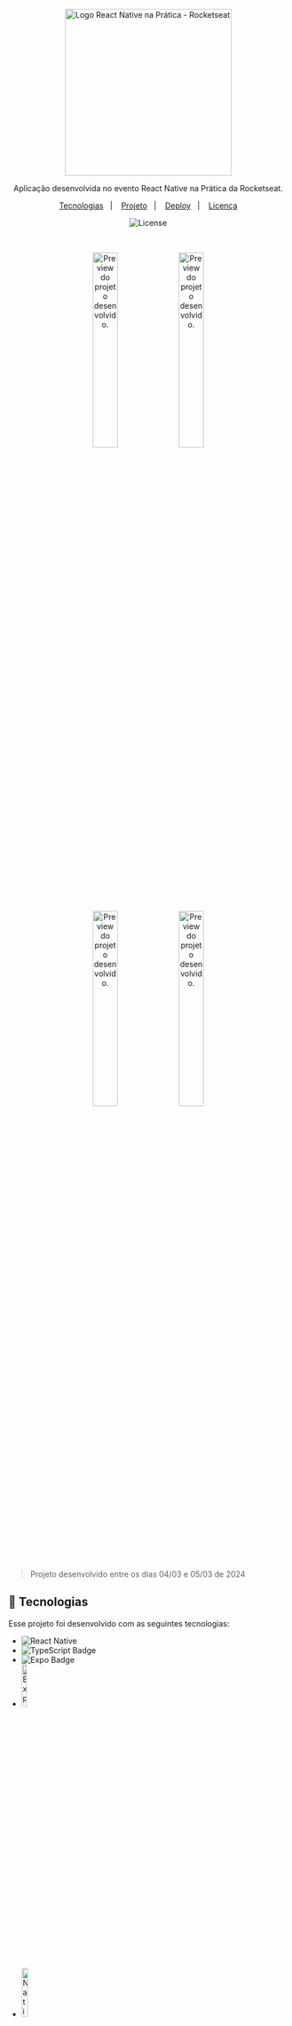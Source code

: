 <p align="center">
  <img alt="Logo React Native na Prática - Rocketseat" src="https://i.imgur.com/jvrpLNj.jpeg" width="300px" />
</p>

<p align="center">
    Aplicação desenvolvida no evento React Native na Prática da Rocketseat.
</p>

<p align="center">
  <a href="#-tecnologias">Tecnologias</a>&nbsp;&nbsp;&nbsp;|&nbsp;&nbsp;&nbsp;
  <a href="#-projeto">Projeto</a>&nbsp;&nbsp;&nbsp;|&nbsp;&nbsp;&nbsp;
  <a href="#-deploy">Deploy</a>&nbsp;&nbsp;&nbsp;|&nbsp;&nbsp;&nbsp;
  <a href="#memo-licença">Licença</a>
</p>

<p align="center">
  <img alt="License" src="https://img.shields.io/static/v1?label=license&message=MIT&color=49AA26&labelColor=000000">
</p>

<br>

<p align="center">
  <img alt="Preview do projeto desenvolvido." src="https://i.imgur.com/puLdTKx.png" width="30%">
  <img alt="Preview do projeto desenvolvido." src="https://i.imgur.com/r6PrbhL.png" width="30%">

<p align="center">
  <img alt="Preview do projeto desenvolvido." src="https://i.imgur.com/PmHDqIy.png" width="30%">
  <img alt="Preview do projeto desenvolvido." src="https://i.imgur.com/2LmD06C.png" width="30%">

> Projeto desenvolvido entre os dias 04/03 e 05/03 de 2024

## **🚀 Tecnologias**

Esse projeto foi desenvolvido com as seguintes tecnologias:

- ![React Native](https://img.shields.io/badge/React_Native-20232A?style=for-the-badge&logo=react&logoColor=61DAFB)
- ![TypeScript Badge](https://img.shields.io/badge/TypeScript-3178C6?logo=typescript&logoColor=fff&style=for-the-badge)
- ![Expo Badge](https://img.shields.io/badge/Expo-000020?logo=expo&logoColor=fff&style=for-the-badge)
- <img alt="Expo Router" src="https://i.imgur.com/rr77UKI.png" width="14%">
- <img alt="Nativewind" src="https://i.imgur.com/Gw2ukb5.png" width="15%">
- ![Tailwind CSS Badge](https://img.shields.io/badge/Tailwind%20CSS-06B6D4?logo=tailwindcss&logoColor=fff&style=for-the-badge)
- ![SQLite Badge](https://img.shields.io/badge/SQLite-003B57?logo=sqlite&logoColor=fff&style=for-the-badge)
## 💻 Projeto

Nesse projeto foi desenvolvido um aplicativo de metas financeiras pessoal.

## 💻 Deploy
[🔗 Clique aqui para acessar](https://jhessfrois.github.io/youtube/)

## **🤍 Contato**

[<img src='https://img.shields.io/badge/Instagram-E4405F?style=for-the-badge&logo=instagram&logoColor=white' alt='Instagram' height='30'>](https://www.instagram.com/jhessfrois.tech)
[<img src='https://img.shields.io/badge/LinkedIn-0077B5?style=for-the-badge&logo=linkedin&logoColor=white' alt='Linkedin' height='30'>](https://www.linkedin.com/in/jhessfrois/)
[<img src='https://img.shields.io/badge/Gmail-D14836?style=for-the-badge&logo=gmail&logoColor=white' alt='Gmail' height='30'>](jhessfsantos@gmail.com)

## 📝 Licença

Esse projeto está sob a licença MIT.